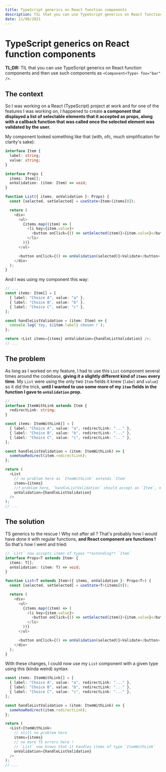 ```yaml
---
title: TypeScript generics on React function components
description: TIL that you can use TypeScript generics on React function components
date: 11/08/2021
---
```


# TypeScript generics on React function components

**TL;DR:** TIL that you can use TypeScript generics on React function components
and then use such components as `<Component<Type> foo="bar" />`.

## The context

So I was working on a React (TypeScript) project at work and for one of the features I was working on,
I happened to create **a component that displayed a list of selectable elements that it accepted as props,
along with a callback function that was called once the selected element was validated by the user.**

My component looked something like that (with, ofc, much simplification for clarity's sake):

```typescript
interface Item {
  label: string;
  value: string;
}

interface Props {
  items: Item[];
  onValidation: (item: Item) => void;
}

function List({ items, onValidation }: Props) {
  const [selected, setSelected] = useState<Item>(items[0]);

  return (
    <div>
      <ul>
        {items.map((item) => (
          <li key={item.value}>
            <button onClick={() => setSelected(item)}>{item.value}</button>
          </li>
        ))}
      </ul>

      <button onClick={() => onValidation(selected)}>Validate</button>
    </div>
  );
}
```

And I was using my component this way:

```typescript
// ...
const items: Item[] = [
  { label: "Choice A", value: "a" },
  { label: "Choice B", value: "b" },
  { label: "Choice C", value: "c" },
];

const handleListValidation = (item: Item) => {
  console.log(`Yay, ${item.label} chosen !`);
};

return <List items={items} onValidation={handleListValidation} />;
// ...
```

## The problem

As long as I worked on my feature, I had to use this `List` component several times around the codebase,
**giving it a slightly different kind of `items` every time**. My `List` were using the only two `Item`
fields it knew (`label` and `value`) so it did the trick,
**until I wanted to use some more of my `item` fields in the function I gave to `onValidation` prop.**

```typescript
// ...
interface ItemWithLink extends Item {
  redirectLink: string;
}

const items: ItemWithLink[] = [
  { label: "Choice A", value: "a", redirectLink: "..." },
  { label: "Choice B", value: "b", redirectLink: "..." },
  { label: "Choice C", value: "c", redirectLink: "..." },
];

const handleListValidation = (item: ItemWithLink) => {
  somehowRedirect(item.redirectLink);
};

return (
  <List
    // no problem here as `ItemWithLink` extends `Item`
    items={items}
    //❗ problem here, `handleListValidation` should accept an `Item`, not an `ItemWithLink`
    onValidation={handleListValidation}
  />
);
// ...
```

## The solution

TS generics to the rescue ! Why not after all ? That's probably how I would have done it with regular
functions, **and React component are functions !** So that's how I went and tried:

```typescript
// `List` now accepts items of types **extending** `Item`
interface Props<T extends Item> {
  items: T[];
  onValidation: (item: T) => void;
}

function List<T extends Item>({ items, onValidation }: Props<T>) {
  const [selected, setSelected] = useState<T>(items[0]);

  return (
    <div>
      <ul>
        {items.map((item) => (
          <li key={item.value}>
            <button onClick={() => setSelected(item)}>{item.value}</button>
          </li>
        ))}
      </ul>

      <button onClick={() => onValidation(selected)}>Validate</button>
    </div>
  );
}
```

With these changes, I could now use my `List` component with a given type using this (kinda weird) syntax:

```typescript
const items: ItemWithLink[] = [
  { label: "Choice A", value: "a", redirectLink: "..." },
  { label: "Choice B", value: "b", redirectLink: "..." },
  { label: "Choice C", value: "c", redirectLink: "..." },
];

const handleListValidation = (item: ItemWithLink) => {
  somehowRedirect(item.redirectLink);
};

return (
  <List<ItemWithLink>
    // still no problem here
    items={items}
    // no more TS errors here !
    // `List` now knows that it handles items of type `ItemWithLink`
    onValidation={handleListValidation}
  />
);
// ...
```
